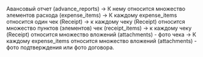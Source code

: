 Авансовый отчет (advance_reports) -> К нему относится множество элементов расхода (expense_items) 
-> К каждому expense_items относится один чек (Receipt) -> к каждому чеку (Receipt) относится множество пунктов (элементов) чек (receipt_items)
                                                        -> к каждому чеку (Receipt) относится множество вложений (attachments) - фото чека
-> К каждому expense_items относится множество вложений (attachments) - фото подтверждения или фото договора.
